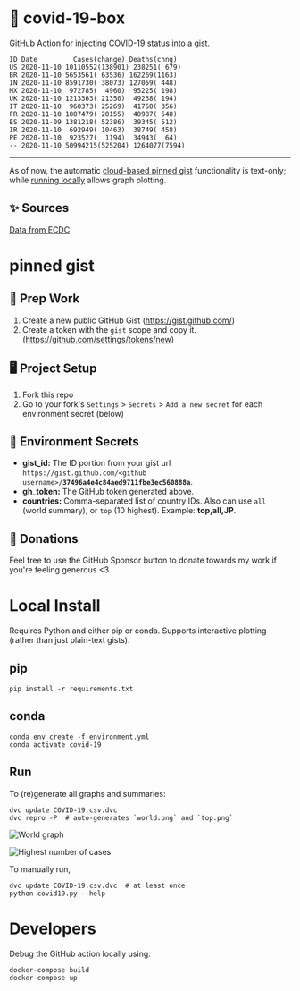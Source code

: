 # 🏥 covid-19-box

GitHub Action for injecting COVID-19 status into a gist.

```
ID Date         Cases(change) Deaths(chng)
US 2020-11-10 10110552(138901) 238251( 679)
BR 2020-11-10 5653561( 63536) 162269(1163)
IN 2020-11-10 8591730( 38073) 127059( 448)
MX 2020-11-10  972785(  4960)  95225( 198)
UK 2020-11-10 1213363( 21350)  49238( 194)
IT 2020-11-10  960373( 25269)  41750( 356)
FR 2020-11-10 1807479( 20155)  40987( 548)
ES 2020-11-09 1381218( 52386)  39345( 512)
IR 2020-11-10  692949( 10463)  38749( 458)
PE 2020-11-10  923527(  1194)  34943(  64)
-- 2020-11-10 50994215(525204) 1264077(7594)
```

---

As of now, the automatic [cloud-based pinned gist](#pinned-gist) functionality is text-only;
while [running locally](#local-install) allows graph plotting.

## ✨ Sources

[Data from ECDC](https://www.ecdc.europa.eu/en/publications-data/download-todays-data-geographic-distribution-covid-19-cases-worldwide)

# pinned gist

## 🎒 Prep Work
1. Create a new public GitHub Gist (https://gist.github.com/)
1. Create a token with the `gist` scope and copy it. (https://github.com/settings/tokens/new)

## 🖥 Project Setup
1. Fork this repo
1. Go to your fork's `Settings` > `Secrets` > `Add a new secret` for each environment secret (below)

## 🤫 Environment Secrets
- **gist_id:** The ID portion from your gist url `https://gist.github.com/<github username>/`**`37496a4e4c84aed9711fbe3ec560888a`**.
- **gh_token:** The GitHub token generated above.
- **countries:** Comma-separated list of country IDs. Also can use `all` (world summary), or `top` (10 highest). Example: **top,all,JP**.

## 💸 Donations

Feel free to use the GitHub Sponsor button to donate towards my work if you're feeling generous <3

# Local Install

Requires Python and either pip or conda. Supports interactive plotting (rather than just plain-text gists).

## pip

```
pip install -r requirements.txt
```

## conda

```
conda env create -f environment.yml
conda activate covid-19
```

## Run

To (re)generate all graphs and summaries:

```
dvc update COVID-19.csv.dvc
dvc repro -P  # auto-generates `world.png` and `top.png`
```

![World graph](world.png)

![Highest number of cases](top.png)

To manually run,

```
dvc update COVID-19.csv.dvc  # at least once
python covid19.py --help
```

# Developers

Debug the GitHub action locally using:

```
docker-compose build
docker-compose up
```
